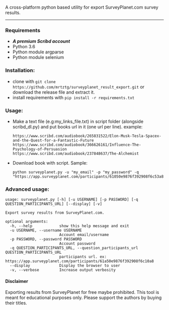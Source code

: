 A cross-platform python based utility for export SurveyPlanet.com survey results.
___

### Requirements

* **_A premium Scribd account_**
* Python 3.6
* Python module argparse
* Python module selenium

### Installation:

* clone with ```git clone https://github.com/mrtztg/surveyplanet_result_export.git``` or download the release file
  and extract it.
* install requirements with ```pip install -r requirements.txt```

### Usage:

* Make a text file (e.g:my_links_file.txt) in script folder (alongside scribd_dl.py) and put books
  url in it (one url per line). example:
  ```
  https://www.scribd.com/audiobook/265831522/Elon-Musk-Tesla-Spacex-and-the-Quest-for-a-Fantastic-Future
  https://www.scribd.com/audiobook/366626161/Influence-The-Psychology-of-Persuasion
  https://www.scribd.com/audiobook/237848637/The-Alchemist
  ```
* Download book with script. Sample:
    ```shell
    python surveyplanet.py -u "my_email" -p "my_password" -q "https://app.surveyplanet.com/participants/61050e9876f392908f6c53a8"
    ```

### Advanced usage:

```
usage: surveyplanet.py [-h] [-u USERNAME] [-p PASSWORD] [-q QUESTION_PARTICIPANTS_URL] [--display] [-v]

Export survey results from SurveyPlanet.com.

optional arguments:
  -h, --help            show this help message and exit
  -u USERNAME, --username USERNAME
                        Account email/username
  -p PASSWORD, --password PASSWORD
                        Account password
  -q QUESTION_PARTICIPANTS_URL, --question_participants_url QUESTION_PARTICIPANTS_URL
                        participants url. ex: https://app.surveyplanet.com/participants/61a50e9876f392908f6c10a8
  --display             Display the browser to user
  -v, --verbose         Increase output verbosity

```

#### Disclaimer

Exporting results from SurveyPlanet for free maybe prohibited. This tool is meant for educational
purposes only. Please support the authors by buying their titles.